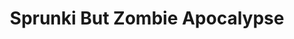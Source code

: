 ---
slug: sprunki-but-zombie-apocalypse-2468
title: Sprunki But Zombie Apocalypse
description: "Sprunki But Zombie Apocalypse is an exciting online game. Play for free directly in your browser!"
icon: /images/popular_mods/Sprunki But Zombie Apocalypse.png
url: https://wowtbc.net/sprunkin/sprunki-zombies-apocalypse/index.html
previewImage: /images/popular_mods/Sprunki But Zombie Apocalypse.png
type: popular mods

# SEO配置
seo:
  title: "Sprunki But Zombie Apocalypse - Play Free Online Game | Fun Browser Games"
  description: "Sprunki But Zombie Apocalypse - Play this fun online game for free in your browser. No download required!"
  ogImage: "/images/popular_mods/Sprunki But Zombie Apocalypse.png"
  keywords: "sprunki-but-zombie-apocalypse-2468, online game, browser game, free game, popular mods game, play online"

videoUrls:
  - https://www.youtube.com/embed/example1
  - https://www.youtube.com/embed/example2

whyPlay:
  title: "Why Play Sprunki But Zombie Apocalypse?"
  items:
    - "Immersive Gameplay: Sprunki But Zombie Apocalypse offers an engaging and immersive gaming experience that will keep you entertained for hours"
    - "Challenging Levels: Test your skills with increasingly difficult challenges and obstacles"
    - "Beautiful Graphics: Enjoy stunning visuals and smooth animations that bring the game world to life"
    - "Regular Updates: New content and features are added regularly to keep the game fresh and exciting"
    - "Free to Play: Experience all the fun without spending a penny"
    - "Community Features: Connect with other players, share strategies, and compete for high scores"
    - "Cross-Platform: Play on any device with a web browser, no downloads required"

features:
  title: "Key Features of Sprunki But Zombie Apocalypse"
  image: "/images/popular_mods/Sprunki But Zombie Apocalypse.png"
  items:
    - "Intuitive Controls: Easy to learn controls make Sprunki But Zombie Apocalypse accessible for players of all skill levels"
    - "Multiple Game Modes: Enjoy various gameplay options that provide different challenges and experiences"
    - "Character Customization: Personalize your gaming experience with unique characters and items"
    - "Achievement System: Complete special tasks to earn rewards and recognition"
    - "Leaderboards: Compete with players worldwide and see who can achieve the highest scores"

characteristics:
  title: "Game Characteristics"
  image: "/images/popular_mods/Sprunki But Zombie Apocalypse.png"
  items:
    - "Genre: Popular mods game with elements of strategy and skill"
    - "Difficulty: Suitable for both casual gamers and those seeking a challenge"
    - "Play Time: Quick sessions or extended gameplay, depending on your preference"
    - "Art Style: Vibrant and engaging visuals that enhance the gaming experience"
    - "Sound Design: Immersive audio that complements the gameplay perfectly"

info: "Sprunki But Zombie Apocalypse is an exciting online game that offers players a unique and engaging gaming experience. With its intuitive controls, stunning visuals, and challenging gameplay, Sprunki But Zombie Apocalypse provides hours of entertainment for players of all ages and skill levels. Whether you're looking for a quick gaming session during a break or an extended play session, Sprunki But Zombie Apocalypse delivers an immersive experience that will keep you coming back for more. The game features multiple levels of increasing difficulty, ensuring that players are constantly challenged as they progress. With regular updates adding new content and features, Sprunki But Zombie Apocalypse remains fresh and exciting, providing endless entertainment options for its growing community of players."

howToPlayIntro: "Welcome to Sprunki But Zombie Apocalypse! This guide will walk you through the basics and help you master the game. Whether you're a beginner or looking to improve your skills, these tips and instructions will enhance your gaming experience."

howToPlaySteps:
  - title: "Getting Started"
    description: "Begin your Sprunki But Zombie Apocalypse adventure by familiarizing yourself with the controls. Use your keyboard or mouse to navigate through the game interface. The tutorial will guide you through the basic mechanics and help you understand the objectives."
  - title: "Understanding the Objectives"
    description: "In Sprunki But Zombie Apocalypse, your main goal is to progress through levels by completing specific objectives. Each level presents unique challenges that require different strategies and approaches."
  - title: "Mastering the Controls"
    description: "Practice using the controls to improve your precision and reaction time. Sprunki But Zombie Apocalypse requires quick reflexes and strategic thinking to overcome obstacles and defeat opponents."
  - title: "Utilizing Power-ups"
    description: "Collect power-ups throughout the game to enhance your abilities and overcome difficult challenges. Each power-up offers unique advantages that can be crucial for success."
  - title: "Developing Strategies"
    description: "As you progress in Sprunki But Zombie Apocalypse, develop effective strategies for different scenarios. Analyze patterns, anticipate challenges, and adapt your approach to maximize your performance."

faq:
  title: "Frequently Asked Questions about Sprunki But Zombie Apocalypse"
  items:
    - question: "Is Sprunki But Zombie Apocalypse free to play?"
      answer: "Yes, Sprunki But Zombie Apocalypse is completely free to play directly in your web browser. No downloads or purchases are required to enjoy the full game experience."
    - question: "Can I play Sprunki But Zombie Apocalypse on mobile devices?"
      answer: "Yes, Sprunki But Zombie Apocalypse is optimized for both desktop and mobile play. You can enjoy the game on any device with a web browser and internet connection."
    - question: "Are there any in-game purchases?"
      answer: "While Sprunki But Zombie Apocalypse is free to play, there may be optional in-game purchases available for cosmetic items or additional features that don't affect core gameplay."
    - question: "How often is Sprunki But Zombie Apocalypse updated?"
      answer: "The developers regularly update Sprunki But Zombie Apocalypse with new content, features, and improvements based on player feedback and game performance."
    - question: "Can I play Sprunki But Zombie Apocalypse offline?"
      answer: "Currently, Sprunki But Zombie Apocalypse requires an internet connection to play as it's a browser-based online game."
    - question: "Is Sprunki But Zombie Apocalypse suitable for children?"
      answer: "Yes, Sprunki But Zombie Apocalypse is designed to be family-friendly and suitable for players of all ages."
    - question: "How do I report bugs or issues?"
      answer: "If you encounter any problems while playing Sprunki But Zombie Apocalypse, you can report them through the game's support page or contact the developers directly through their website."
    - question: "Still Have Questions?"
      answer: "If you have additional questions about Sprunki But Zombie Apocalypse that aren't covered in this FAQ, please visit our support center or contact our customer service team for assistance."
---